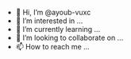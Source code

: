 - 👋 Hi, I’m @ayoub-vuxc
- 👀 I’m interested in ...
- 🌱 I’m currently learning ...
- 💞️ I’m looking to collaborate on ...
- 📫 How to reach me ...

<!---
ayoub-vuxc/ayoub-vuxc is a ✨ special ✨ repository because its `README.md` (this file) appears on your GitHub profile.
You can click the Preview link to take a look at your changes.
--->
